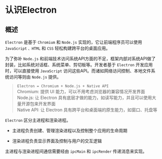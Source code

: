 # 认识Electron

## 概述

`Electron` 是基于 `Chromium` 和 `Node.js` 实现的，它让前端程序员可以使用 `JavaScript` `、HTML` 和 `CSS` 轻松构建跨平台的桌面应用。

为了弥补 `Node.js` 和前端技术访问系统API方面的不足，框架内部对系统API做了封装，比如系统对话框、系统菜单、剪切板等。开发者基于 `Electron` 开发应用时，可以直接使用 `JavaScript` 访问这些API。而诸如网络访问控制、本地文件系统访问等则由 `Node.js` 提供。

> `Electron = Chromium + Node.js + Native API` \
> Chromium: 提供 UI 能力，可以不用考虑浏览器的兼容情况开发界面 \
> Node.js: 让 Electron 具有底层才做的能力，如读写能力，并且可以使用大量开源包来开发界面 \
> Native API: 让 Electron 具有跨平台和桌面端的原生能力，如窗口、托盘等

`Electron` 区分主进程和渲染进程。

- 主进程负责创建、管理渲染进程以及控制整个应用的生命周期

- 渲染进程负责显示界面及控制与用户的交互逻辑

主进程与渲染进程间通信需要经由 `ipcMain` 和 `ipcRender` 传递消息来实现。
